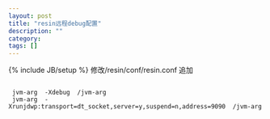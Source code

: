 ```yaml
---
layout: post
title: "resin远程debug配置"
description: ""
category:
tags: []
---
```

{% include JB/setup %}
 修改/resin/conf/resin.conf
 追加
<div><p><code>
 jvm-arg  -Xdebug  /jvm-arg
 jvm-arg  -Xrunjdwp:transport=dt_socket,server=y,suspend=n,address=9090  /jvm-arg
</code></p></div>